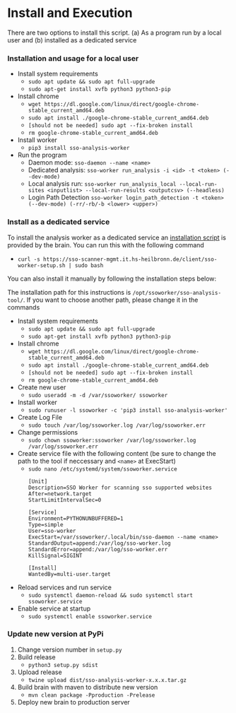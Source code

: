 # Install and Execution
There are two options to install this script. (a) As a program run by a local user and (b) installed as a dedicated service

### Installation and usage for a local user
- Install system requirements
  - `sudo apt update && sudo apt full-upgrade`
  - `sudo apt-get install xvfb python3 python3-pip`
- Install chrome
  - `wget https://dl.google.com/linux/direct/google-chrome-stable_current_amd64.deb`
  - `sudo apt install ./google-chrome-stable_current_amd64.deb`
  - `[should not be needed] sudo apt --fix-broken install`
  - `rm google-chrome-stable_current_amd64.deb`
- Install worker
  - `pip3 install sso-analysis-worker`
- Run the program
  - Daemon mode: `sso-daemon --name <name>`
  - Dedicated analysis: `sso-worker run_analysis -i <id> -t <token> (--dev-mode)`
  - Local analysis run: `sso-worker run_analysis_local --local-run-sites <inputlist> --local-run-results <outputcsv> (--headless)`
  - Login Path Detection `sso-worker login_path_detection -t <token> (--dev-mode) (-rr/-rb/-b <lower> <upper>)`
  
### Install as a dedicated service
To install the analysis worker as a dedicated service an [installation script](./sso-worker-setup.sh) is provided by the brain. You can run this with the following command  
  - `curl -s https://sso-scanner-mgmt.it.hs-heilbronn.de/client/sso-worker-setup.sh | sudo bash`

You can also install it manually by following the installation steps below:

The installation path for this instructions is `/opt/ssoworker/sso-analysis-tool/`. If you want to choose another path, please change it in the commands
  - Install system requirements
    - `sudo apt update && sudo apt full-upgrade`
    - `sudo apt-get install xvfb python3 python3-pip`
  - Install chrome
    - `wget https://dl.google.com/linux/direct/google-chrome-stable_current_amd64.deb`
    - `sudo apt install ./google-chrome-stable_current_amd64.deb`
    - `[should not be needed] sudo apt --fix-broken install`
    - `rm google-chrome-stable_current_amd64.deb`
  - Create new user 
    - `sudo useradd -m -d /var/ssoworker/ ssoworker`
  - Install worker
    - `sudo runuser -l ssoworker -c 'pip3 install sso-analysis-worker'`
  - Create Log File 
    - `sudo touch /var/log/ssoworker.log /var/log/ssoworker.err`
  - Change permissions 
    - `sudo chown ssoworker:ssoworker /var/log/ssoworker.log /var/log/ssoworker.err`  
  - Create service file with the following content (be sure to change the path to the tool if neccessary and `<name>` at ExecStart)
    - `sudo nano /etc/systemd/system/ssoworker.service`
      ```
      [Unit]
      Description=SSO Worker for scanning sso supported websites
      After=network.target
      StartLimitIntervalSec=0
  
      [Service]
      Environment=PYTHONUNBUFFERED=1
      Type=simple
      User=sso-worker
      ExecStart=/var/ssoworker/.local/bin/sso-daemon --name <name>
      StandardOutput=append:/var/log/sso-worker.log
      StandardError=append:/var/log/sso-worker.err
      KillSignal=SIGINT
  
      [Install]
      WantedBy=multi-user.target
      ```
  - Reload services and run service
    - `sudo systemctl daemon-reload && sudo systemctl start ssoworker.service`
  - Enable service at startup 
    - `sudo systemctl enable ssoworker.service`
    
### Update new version at PyPi
1. Change version number in `setup.py`
2. Build release   
   - `python3 setup.py sdist`
3. Upload release   
   - `twine upload dist/sso-analysis-worker-x.x.x.tar.gz`
4. Build brain with maven to distribute new version  
   - `mvn clean package -Pproduction -Prelease`
5. Deploy new brain to production server
